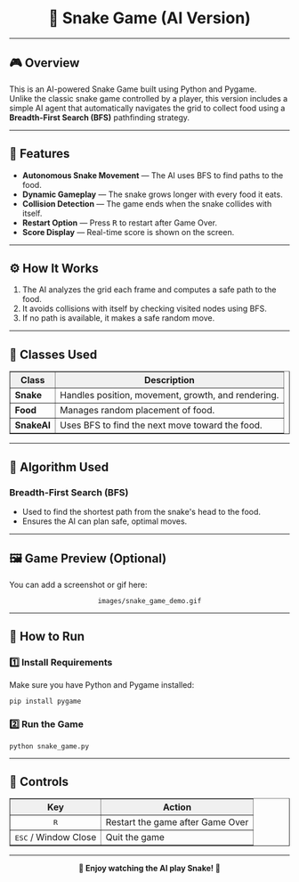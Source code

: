 <!DOCTYPE html>
<html>
<body>

<h1 align="center">🐍 Snake Game (AI Version)</h1>

<hr>

<h2>🎮 Overview</h2>
<p>
This is an AI-powered Snake Game built using Python and Pygame.<br>
Unlike the classic snake game controlled by a player, this version includes a simple AI agent that automatically navigates the grid to collect food using a <strong>Breadth-First Search (BFS)</strong> pathfinding strategy.
</p>

<hr>

<h2>🧠 Features</h2>

<ul>
  <li><strong>Autonomous Snake Movement</strong> — The AI uses BFS to find paths to the food.</li>
  <li><strong>Dynamic Gameplay</strong> — The snake grows longer with every food it eats.</li>
  <li><strong>Collision Detection</strong> — The game ends when the snake collides with itself.</li>
  <li><strong>Restart Option</strong> — Press <kbd>R</kbd> to restart after Game Over.</li>
  <li><strong>Score Display</strong> — Real-time score is shown on the screen.</li>
</ul>

<hr>

<h2>⚙️ How It Works</h2>

<ol>
  <li>The AI analyzes the grid each frame and computes a safe path to the food.</li>
  <li>It avoids collisions with itself by checking visited nodes using BFS.</li>
  <li>If no path is available, it makes a safe random move.</li>
</ol>

<hr>

<h2>🧩 Classes Used</h2>

<table border="1" width="100%">
  <thead>
    <tr style="background-color: #f0f0f0;">
      <th>Class</th>
      <th>Description</th>
    </tr>
  </thead>
  <tbody>
    <tr>
      <td><strong>Snake</strong></td>
      <td>Handles position, movement, growth, and rendering.</td>
    </tr>
    <tr>
      <td><strong>Food</strong></td>
      <td>Manages random placement of food.</td>
    </tr>
    <tr>
      <td><strong>SnakeAI</strong></td>
      <td>Uses BFS to find the next move toward the food.</td>
    </tr>
  </tbody>
</table>

<hr>

<h2>🧮 Algorithm Used</h2>

<h3>Breadth-First Search (BFS)</h3>
<ul>
  <li>Used to find the shortest path from the snake's head to the food.</li>
  <li>Ensures the AI can plan safe, optimal moves.</li>
</ul>

<hr>

<h2>🖼️ Game Preview (Optional)</h2>
<p>
You can add a screenshot or gif here:
</p>
<p align="center">
  <code>images/snake_game_demo.gif</code>
</p>

<hr>

<h2>🚀 How to Run</h2>

<h3>1️⃣ Install Requirements</h3>
<p>Make sure you have Python and Pygame installed:</p>
<pre><code>pip install pygame</code></pre>

<h3>2️⃣ Run the Game</h3>
<pre><code>python snake_game.py</code></pre>

<hr>

<h2>🧾 Controls</h2>

<table border="1" width="100%">
  <thead>
    <tr style="background-color: #f0f0f0;">
      <th>Key</th>
      <th>Action</th>
    </tr>
  </thead>
  <tbody>
    <tr>
      <td align="center"><kbd>R</kbd></td>
      <td>Restart the game after Game Over</td>
    </tr>
    <tr>
      <td align="center"><kbd>ESC</kbd> / Window Close</td>
      <td>Quit the game</td>
    </tr>
  </tbody>
</table>

<hr>

<p align="center">
  <strong>🐍 Enjoy watching the AI play Snake! 🐍</strong>
</p>

</body>
</html>
